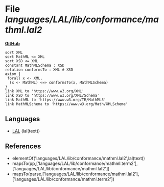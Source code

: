 # File _languages/LAL/lib/conformance/mathml.lal2_
**[GitHub](https://github.com/softlang/yas/blob/master/languages/LAL/lib/conformance/mathml.lal2)**
```
sort XML
sort MathML <= XML
sort XSD <= XML
constant MathMLSchema : XSD
relation conformsTo : XML # XSD
axiom {
 forall x <- XML.
  (x <- MathML) <=> conformsTo(x, MathMLSchema)
}
link XML to 'https://www.w3.org/XML'
link XSD to 'https://www.w3.org/XML/Schema'
link MathML to 'https://www.w3.org/TR/MathML3'
link MathMLSchema to 'https://www.w3.org/Math/XMLSchema'
```

## Languages
* [LAL](../languages/LAL.md) (lal(text))

## References
* elementOf('languages/LAL/lib/conformance/mathml.lal2',lal(text))
* mapsTo(pp,['languages/LAL/lib/conformance/mathml.term2'],['languages/LAL/lib/conformance/mathml.lal2'])
* mapsTo(parse,['languages/LAL/lib/conformance/mathml.lal2'],['languages/LAL/lib/conformance/mathml.term2'])
